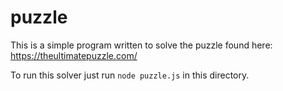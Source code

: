 # puzzle

This is a simple program written to solve the puzzle found here: https://theultimatepuzzle.com/

To run this solver just run `node puzzle.js` in this directory.

